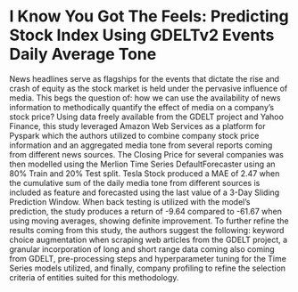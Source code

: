 # I Know You Got The Feels: Predicting Stock Index Using GDELTv2 Events Daily Average Tone

News headlines serve as flagships for the events that dictate the rise and crash of equity as the stock market is held under the pervasive influence of media. This begs the question of: how we can use the availability of news information to methodically quantify the effect of media on a company’s stock price? Using data freely available from the GDELT project and Yahoo Finance, this study leveraged Amazon Web Services as a platform for Pyspark which the authors utilized to combine company stock price information and an aggregated media tone from several reports coming from different news sources. The Closing Price for several companies was then modelled using the Merlion Time Series DefaultForecaster using an 80% Train and 20% Test split. Tesla Stock produced a MAE of 2.47 when the cumulative sum of the daily media tone from different sources is included as feature and forecasted using the last value of a 3-Day Sliding Prediction Window. When back testing is utilized with the model’s prediction, the study produces a return of -9.64 compared to -61.67 when using moving averages, showing definite improvement. To further refine the results coming from this study, the authors suggest the following: keyword choice augmentation when scraping web articles from the GDELT project, a granular incorporation of long and short range data coming also coming from GDELT, pre-processing steps and hyperparameter tuning for the Time Series models utilized, and finally, company profiling to refine the selection criteria of entities suited for this methodology.
